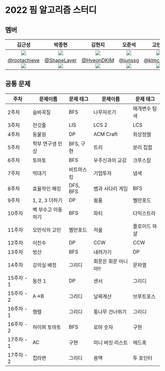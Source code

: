 # 2022 핌 알고리즘 스터디

## 멤버

| 김근성 | 박종현 | 김현지 | 오준석 | 고민규 |
| :-: | :-: | :-: | :-: | :-: |
| ![](https://avatars.githubusercontent.com/u/76468787) | ![](https://avatars.githubusercontent.com/u/13766489) | ![](https://avatars.githubusercontent.com/u/45036629) | ![](https://avatars.githubusercontent.com/u/80884697) | ![](https://avatars.githubusercontent.com/u/102343371) |
| [@rootachieve](https://github.com/rootachieve)<br>![](https://mazassumnida.wtf/api/mini/generate_badge?boj=onsbtyd) | [@ShapeLayer](https://github.com/ShapeLayer)<br>![](https://mazassumnida.wtf/api/mini/generate_badge?boj=belline0124) | [@HyeonDKIM](https://github.com/HyeonDKIM)<br>![](https://mazassumnida.wtf/api/mini/generate_badge?boj=aquaifnt7) | [@junssg](https://github.com/junssg)<br>![](https://mazassumnida.wtf/api/mini/generate_badge?boj=ojs8752) |  [@klmchljeon](https://github.com/klmchljeon)<br>![](https://mazassumnida.wtf/api/mini/generate_badge?boj=jjkmk1013)  |

## 공통 문제

| 주차 | 문제이름 | 문제 태그 | 문제이름 | 문제 태그 |
| --- | --- | --- | --- | --- |
| 2주차 | 숨바꼭질 | BFS | 나무자르기 | 매개변수 탐색 |
| 3주차 | 전깃줄 | LIS | LCS 2 | LCS |
| 4주차 | 동물원 | DP | ACM Craft | 위상정렬 |
| 5주차 | 학부 연구생 민상 | BFS, 구현 | 트리 | 분리 집합 |
| 6주차 | 토마토 | BFS | 우주신과의 교감 | 크루스칼 |
| 7주차 | 막대기 | 비트마스킹 | 기업투자 | 냅색 |
| 8주차 | 효율적인 해킹 | DFS, BFS | 뱀과 사다리 게임 | BFS |
| 9주차 | 1, 2, 3 더하기 | DP | 웜홀 | 벨만포드 |
| 10주차 | 벽 부수고 이동하기 | BFS | 파티 | 다익스트라 |
| 11주차 | 오민식의 고민 | 벨만포드 | 저울 | 플로이드 와샬 |
| 12주차 | 이친수 | DP | CCW | CCW |
| 13주차 | 빙산 | BFS | 내려가기 | DP |
| 14주차 | 강의실 배정 | 그리디 | 회문은 회문 아니야!! | 문자열 |
| 15주차 - 1| 동전 1 | DP | 센서 | 그리디 |
| 15주차 - 2| A->B | 그리디 | 날짜계산 | 브루트포스 |
| 16주차 - 1| 행렬 | 그리디 | 통나무 건너뛰기 | 그리디 |
| 16주차 - 2| 하이퍼 토마토 | BFS | 로마 숫자 | 구현 |
| 17주차 - 1 | AC | 구현 | 미니 버킷 리스트 | 에드혹 |
| 17주차 - 2| 컵라면 | 그리디 | 용액 | 투 포인터 |
